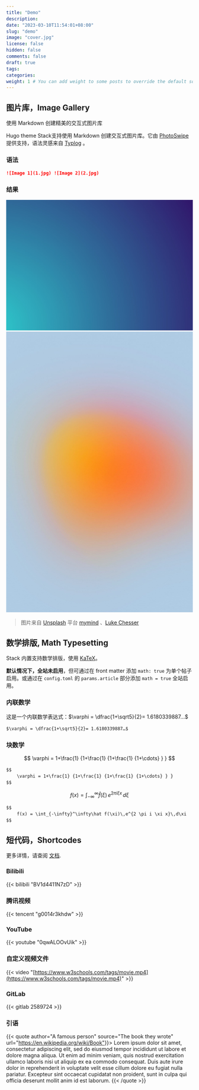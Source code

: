 ```yaml
---
title: "Demo"
description:
date: "2023-03-10T11:54:01+08:00"
slug: "demo"
image: "cover.jpg"
license: false
hidden: false
comments: false
draft: true
tags:
categories:
weight: 1 # You can add weight to some posts to override the default sorting (date descending)
---
```

## 图片库，Image Gallery

使用 Markdown 创建精美的交互式图片库

Hugo theme Stack支持使用 Markdown 创建交互式图片库。它由 [PhotoSwipe](https://photoswipe.com/) 提供支持，语法灵感来自 [Typlog](https://typlog.com/) 。

### 语法

```markdown
![Image 1](1.jpg) ![Image 2](2.jpg)
```

### 结果

![Image 1](1.jpg) ![Image 2](2.jpg)

> 图片来自 [Unsplash](https://unsplash.com/) 平台 [mymind](https://unsplash.com/@mymind) 、[Luke Chesser](https://unsplash.com/@lukechesser)

## 数学排版, Math Typesetting

Stack 内置支持数学排版，使用 [KaTeX](https://katex.org/)。

**默认情况下，全站未启用**，但可通过在 front matter 添加 `math: true` 为单个帖子启用。或通过在 `config.toml` 的 `params.article` 部分添加 `math = true` 全站启用。

### 内联数学

这是一个内联数学表达式：$\varphi = \dfrac{1+\sqrt5}{2}= 1.6180339887…$

```markdown
$\varphi = \dfrac{1+\sqrt5}{2}= 1.6180339887…$
```

### 块数学

$$
\varphi = 1+\frac{1} {1+\frac{1} {1+\frac{1} {1+\cdots} } }
$$

```markdown
$$
    \varphi = 1+\frac{1} {1+\frac{1} {1+\frac{1} {1+\cdots} } }
$$
```

$$
f(x) = \int_{-\infty}^\infty\hat f(\xi)\,e^{2 \pi i \xi x}\,d\xi
$$

```markdown
$$
    f(x) = \int_{-\infty}^\infty\hat f(\xi)\,e^{2 \pi i \xi x}\,d\xi
$$
```

## 短代码，Shortcodes

更多详情，请查阅 [文档](https://stack.jimmycai.com/writing/shortcodes).

### Bilibili

{{< bilibili "BV1d4411N7zD" >}}

### 腾讯视频

{{< tencent "g0014r3khdw" >}}

### YouTube

{{< youtube "0qwALOOvUik" >}}

### 自定义视频文件

{{< video "[https://www.w3schools.com/tags/movie.mp4](https://www.w3schools.com/tags/movie.mp4)" >}}

### GitLab

{{< gitlab 2589724 >}}

### 引语

{{< quote author="A famous person" source="The book they wrote" url="<https://en.wikipedia.org/wiki/Book">}}>
Lorem ipsum dolor sit amet, consectetur adipiscing elit, sed do eiusmod tempor incididunt ut labore et dolore magna aliqua. Ut enim ad minim veniam, quis nostrud exercitation ullamco laboris nisi ut aliquip ex ea commodo consequat. Duis aute irure dolor in reprehenderit in voluptate velit esse cillum dolore eu fugiat nulla pariatur. Excepteur sint occaecat cupidatat non proident, sunt in culpa qui officia deserunt mollit anim id est laborum.
{{< /quote >}}
